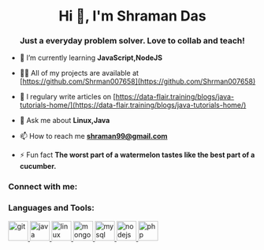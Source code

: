 <h1 align="center">Hi 👋, I'm Shraman Das</h1>
<h3 align="center">Just a everyday problem solver. Love to collab and teach!</h3>

- 🌱 I’m currently learning **JavaScript,NodeJS**

- 👨‍💻 All of my projects are available at [https://github.com/Shrman007658](https://github.com/Shrman007658)

- 📝 I regulary write articles on [https://data-flair.training/blogs/java-tutorials-home/](https://data-flair.training/blogs/java-tutorials-home/)

- 💬 Ask me about **Linux,Java**

- 📫 How to reach me **shraman99@gmail.com**

- ⚡ Fun fact **The worst part of a watermelon tastes like the best part of a cucumber.**


<h3 align="left">Connect with me:</h3>
<h3 align="left">Languages and Tools:</h3>
<p align="left"> <a href="https://git-scm.com/" target="_blank"> <img src="https://www.vectorlogo.zone/logos/git-scm/git-scm-icon.svg" alt="git" width="40" height="40"/> </a> <a href="https://www.java.com" target="_blank"> <img src="https://devicons.github.io/devicon/devicon.git/icons/java/java-original-wordmark.svg" alt="java" width="40" height="40"/> </a> <a href="https://www.linux.org/" target="_blank"> <img src="https://devicons.github.io/devicon/devicon.git/icons/linux/linux-original.svg" alt="linux" width="40" height="40"/> </a> <a href="https://www.mongodb.com/" target="_blank"> <img src="https://devicons.github.io/devicon/devicon.git/icons/mongodb/mongodb-original-wordmark.svg" alt="mongodb" width="40" height="40"/> </a> <a href="https://www.mysql.com/" target="_blank"> <img src="https://devicons.github.io/devicon/devicon.git/icons/mysql/mysql-original-wordmark.svg" alt="mysql" width="40" height="40"/> </a> <a href="https://nodejs.org" target="_blank"> <img src="https://devicons.github.io/devicon/devicon.git/icons/nodejs/nodejs-original-wordmark.svg" alt="nodejs" width="40" height="40"/> </a> <a href="https://www.php.net" target="_blank"> <img src="https://devicons.github.io/devicon/devicon.git/icons/php/php-original.svg" alt="php" width="40" height="40"/> </a> </p>
